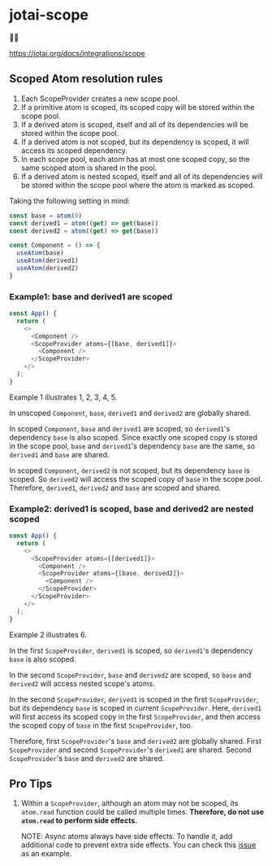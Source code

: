 # jotai-scope

👻🔭

https://jotai.org/docs/integrations/scope

## Scoped Atom resolution rules

1. Each ScopeProvider creates a new scope pool.
2. If a primitive atom is scoped, its scoped copy will be stored within the scope pool.
3. If a derived atom is scoped, itself and all of its dependencies will be stored within the scope pool.
4. If a derived atom is not scoped, but its dependency is scoped, it will access its scoped dependency.
5. In each scope pool, each atom has at most one scoped copy, so the same scoped atom is shared in the pool.
6. If a derived atom is nested scoped, itself and all of its dependencies will be stored within the scope pool where the atom is marked as scoped.

Taking the following setting in mind:

```javascript
const base = atom(0)
const derived1 = atom((get) => get(base))
const derived2 = atom((get) => get(base))

const Component = () => {
  useAtom(base)
  useAtom(derived1)
  useAtom(derived2)
}
```

### Example1: base and derived1 are scoped

```javascript
const App() {
  return (
    <>
      <Component />
      <ScopeProvider atoms={[base, derived1]}>
        <Component />
      </ScopeProvider>
    </>
  );
}
```

Example 1 illustrates 1, 2, 3, 4, 5.

In unscoped `Component`, `base`, `derived1` and `derived2` are globally shared.

In scoped `Component`, `base` and `derived1` are scoped, so `derived1`'s dependency `base` is also scoped. Since exactly one scoped copy is stored in the scope pool, `base` and `derived1`'s dependency `base` are the same, so `derived1` and `base` are shared.

In scoped `Component`, `derived2` is not scoped, but its dependency `base` is scoped. So `derived2` will access the scoped copy of `base` in the scope pool. Therefore, `derived1`, `derived2` and `base` are scoped and shared.

### Example2: derived1 is scoped, base and derived2 are nested scoped

```javascript
const App() {
  return (
    <>
      <ScopeProvider atoms={[derived1]}>
        <Component />
        <ScopeProvider atoms={[base, derived2]}>
          <Component />
        </ScopeProvider>
      </ScopeProvider>
    </>
  );
}
```

Example 2 illustrates 6.

In the first `ScopeProvider`, `derived1` is scoped, so `derived1`'s dependency `base` is also scoped.

In the second `ScopeProvider`, `base` and `derived2` are scoped, so `base` and `derived2` will access nested scope's atoms.

In the second `ScopeProvider`, `derived1` is scoped in the first `ScopeProvider`, but its dependency `base` is scoped in current `ScopeProvider`. Here, `derived1` will first access its scoped copy in the first `ScopeProvider`, and then access the scoped copy of `base` in the first `ScopeProvider`, too.

Therefore, first `ScopeProvider`'s `base` and `derived2` are globally shared. First `ScopeProvider` and second `ScopeProvider`'s `derived1` are shared. Second `ScopeProvider`'s `base` and `derived2` are shared.

## Pro Tips

1. Within a `ScopeProvider`, although an atom may not be scoped, its `atom.read` function could be called multiple times. **Therefore, do not use `atom.read` to perform side effects.**

   NOTE: Async atoms always have side effects. To handle it, add additional code to prevent extra side effects. You can check this [issue](https://github.com/jotaijs/jotai-scope/issues/25#issuecomment-2014498893) as an example.

